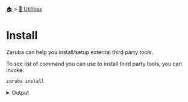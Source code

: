 <!--startTocheader-->
[🏠](../README.md) > [🔧 Utilities](README.md)
# Install
<!--endTocheader-->

Zaruba can help you install/setup external third party tools.

To see list of command you can use to install third party tools, you can invoke:

<!--startCode-->
```bash
zaruba install
```
 
<details>
<summary>Output</summary>
 
```````
Install third party tools

Usage:
  zaruba install [command]

Examples:

> zaruba install ubuntu-essentials
> zaruba install aws-cli
> zaruba install gcloud
> zaruba install nvm
> zaruba install pulumi
> zaruba install sdkman
> zaruba install scala-on-sdkman


Available Commands:
  4-essentials      
  4-essentials      
  aws-cli           
  gcloud            
  gvm               
  helm              
  kubectl           
  kubectx           
  lunarvim          
  nvm               
  oh-my-zsh         
  pulumi            
  pyenv             
  scala-on-sdkman   
  sdkman            
  spark             
  terraform         
  tmux-config       
  ubuntu-essentials 
  win32yank         

Flags:
  -h, --help   help for install

Use "zaruba install [command] --help" for more information about a command.
```````
</details>
<!--endCode-->

<!--startTocSubtopic-->
<!--endTocSubtopic-->